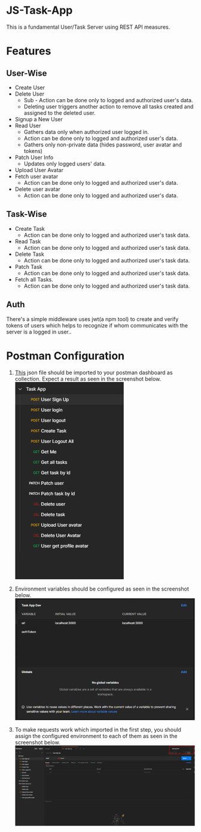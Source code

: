 # JS-Task-App

This is a fundamental User/Task Server using REST API measures.

# Features

## User-Wise

- Create User
- Delete User
   * Sub -  Action can be done only to logged and authorized user's data.
   * Deleting user triggers another action to remove all tasks created and assigned to the deleted user. 
- Signup a New User
- Read User 
   * Gathers data only when authorized user logged in.
   * Action can be done only to logged and authorized user's data.
   * Gathers only non-private data (hides password, user avatar and tokens)
- Patch User Info 
   * Updates only logged users' data.
- Upload User Avatar
- Fetch user avatar
   * Action can be done only to logged and authorized user's data.
- Delete user avatar
   * Action can be done only to logged and authorized user's data.


## Task-Wise
- Create Task
   * Action can be done only to logged and authorized user's task data.
- Read Task
   * Action can be done only to logged and authorized user's task data.
- Delete Task
   * Action can be done only to logged and authorized user's task data.
- Patch Task
   * Action can be done only to logged and authorized user's task data.
- Fetch all Tasks.
   * Action can be done only to logged and authorized user's task data.

## Auth

There's a simple middleware uses jwt(a npm tool) to create and verify tokens of users which helps to recognize if whom communicates with the server is a logged in user..

# Postman Configuration
1. [This](/GithubReferences/Postman/Task%20App.postman_collection.json) json file should be imported to your postman dashboard as collection. Expect a result as seen in the screenshot below.
![Task App Collection](/GithubReferences/Postman/Collection.png)

3. Environment variables should be configured as seen in the screenshot below.
![Environment Configuration](/GithubReferences/Postman/EnvironmentConfiguration.png)
3. To make requests work which imported in the first step, you should assign the configured environment to each of them as seen in the screenshot below.
![Environment Selection](/GithubReferences/Postman/EnvironmentSelection.png)

